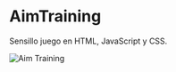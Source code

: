 # AimTraining

Sensillo juego en HTML, JavaScript y CSS.

![Aim Training](https://github.com/MyroslavaF/AimTraining/assets/102312295/5bfdf718-a440-4ac6-8646-0ce2a8433457)
